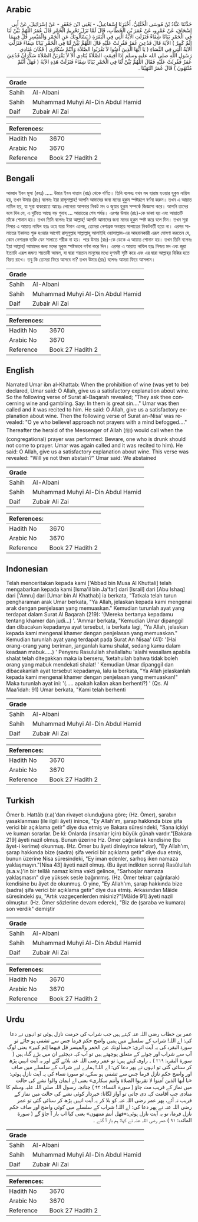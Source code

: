 ## Arabic


<div dir="rtl" lang="ar" style={{fontSize:'larger',backgroundColor:'#f8f9fa',padding:20}}>
حَدَّثَنَا عَبَّادُ بْنُ مُوسَى الْخُتَّلِيُّ، أَخْبَرَنَا إِسْمَاعِيلُ، - يَعْنِي ابْنَ جَعْفَرٍ - عَنْ إِسْرَائِيلَ، عَنْ أَبِي إِسْحَاقَ، عَنْ عَمْرٍو، عَنْ عُمَرَ بْنِ الْخَطَّابِ، قَالَ لَمَّا نَزَلَ تَحْرِيمُ الْخَمْرِ قَالَ عُمَرُ اللَّهُمَّ بَيِّنْ لَنَا فِي الْخَمْرِ بَيَانًا شِفَاءً فَنَزَلَتِ الآيَةُ الَّتِي فِي الْبَقَرَةِ ‏(‏ يَسْأَلُونَكَ عَنِ الْخَمْرِ وَالْمَيْسِرِ قُلْ فِيهِمَا إِثْمٌ كَبِيرٌ ‏)‏ الآيَةَ قَالَ فَدُعِيَ عُمَرُ فَقُرِئَتْ عَلَيْهِ قَالَ اللَّهُمَّ بَيِّنْ لَنَا فِي الْخَمْرِ بَيَانًا شِفَاءً فَنَزَلَتِ الآيَةُ الَّتِي فِي النِّسَاءِ ‏(‏ يَا أَيُّهَا الَّذِينَ آمَنُوا لاَ تَقْرَبُوا الصَّلاَةَ وَأَنْتُمْ سُكَارَى ‏)‏ فَكَانَ مُنَادِي رَسُولِ اللَّهِ صلى الله عليه وسلم إِذَا أُقِيمَتِ الصَّلاَةُ يُنَادِي أَلاَ لاَ يَقْرَبَنَّ الصَّلاَةَ سَكْرَانُ فَدُعِيَ عُمَرُ فَقُرِئَتْ عَلَيْهِ فَقَالَ اللَّهُمَّ بَيِّنْ لَنَا فِي الْخَمْرِ بَيَانًا شِفَاءً فَنَزَلَتْ هَذِهِ الآيَةُ ‏(‏ فَهَلْ أَنْتُمْ مُنْتَهُونَ ‏)‏ قَالَ عُمَرُ انْتَهَيْنَا ‏.‏
</div>
<div style={{backgroundColor:'#f8f9fa',padding:20, marginBottom: 10}}><table> <thead> <tr> <th>Grade</th> <th></th> </tr> </thead> <tbody> <tr><td>Sahih</td><td>Al-Albani</td></tr><tr><td>Sahih</td><td>Muhammad Muhyi Al-Din Abdul Hamid</td></tr><tr><td>Daif</td><td>Zubair Ali Zai</td></tr></tbody></table><table> <thead> <tr> <th>References:</th> <th></th> </tr> </thead> <tbody><tr><td>Hadith No</td><td>3670</td></tr><tr><td>Arabic No</td><td>3670</td></tr><tr><td>Reference</td><td>Book 27 Hadith 2</td></tr></tbody></table></div>

## Bengali


<div dir="ltr" lang="bn" style={{fontSize:'larger',backgroundColor:'#f8f9fa',padding:20}}>
আব্বাদ ইবন মূসা (রহঃ) ..... উমার ইবন খাত্তাব (রাঃ) থেকে বর্ণিত। তিনি বলেনঃ যখন মদ হারাম হওয়ার হুকুম নায়িল হয়, তখন উমার (রাঃ) বলেনঃ ইয়া রাসূলাল্লাহ! আপনি আমাদের জন্য মদের হুকুম স্পষ্টরূপে বর্ণনা করুন। তখন এ আয়াত নাযিল হয়, যা সূরা বাকারাতে আছেঃ লোকেরা আপনার নিকট মদ ও জুয়ার হুকুম সম্পর্কে জিজ্ঞাসা করে। আপনি তাদের বলে দিন যে, এ দুটিতে আছে বড় গুনাহ ... আয়াতের শেষ পর্যন্ত। এরপর উমার (রাঃ)-কে ডাকা হয় এবং আয়াতটি তাঁকে শোনান হয়। তখন তিনি বলেনঃ ইয়া আল্লাহ্‌! আপনি আমাদের জন্য মদের হুকুম স্পষ্ট করে বলে দিন। তখন সূরা নিসার এ আয়াত নাযিল হয়ঃ ওহে যারা ঈমান এনেছ, তোমরা নেশাগ্রস্ত অবস্থায় সালাতের নিকটবর্তী হয়ো না। এরপর সালাতের ইকামত শুরু হওয়ার আগেই রাসূলুল্লাহ সাল্লাল্লাহু আলাইহি ওয়াসাল্লাম-এর আহবানকারী এরূপ ঘোষণা করতেন যে, কোন নেশাগ্রস্ত ব্যক্তি যেন সালাতে শরীক না হয়। পরে উমার (রাঃ)-কে ডেকে এ আয়াত শোনান হয়। তখন তিনি বলেনঃ ইয়া আল্লাহ্‌! আমাদের জন্য মদের হুকুম স্পষ্টভাবে বর্ণনা করে দিন। এরপর এ আয়াত নাযিল হয়ঃ নিশ্চয় মদ এবং জুয়া ইত্যাদি এরূপ জঘন্য শয়তানী আমল, যা দ্বারা শয়তান মানুষের মধ্যে দুশমনী সৃষ্টি করে এবং এর দ্বারা আল্লাহ্‌র যিকির হতে বিরত রাখে। তবু কি তোমরা ফিরে আসবে না? তখন উমার (রাঃ) বলেনঃ আমরা ফিরে আসলাম।
</div>
<div style={{backgroundColor:'#f8f9fa',padding:20, marginBottom: 10}}><table> <thead> <tr> <th>Grade</th> <th></th> </tr> </thead> <tbody> <tr><td>Sahih</td><td>Al-Albani</td></tr><tr><td>Sahih</td><td>Muhammad Muhyi Al-Din Abdul Hamid</td></tr><tr><td>Daif</td><td>Zubair Ali Zai</td></tr></tbody></table><table> <thead> <tr> <th>References:</th> <th></th> </tr> </thead> <tbody><tr><td>Hadith No</td><td>3670</td></tr><tr><td>Arabic No</td><td>3670</td></tr><tr><td>Reference</td><td>Book 27 Hadith 2</td></tr></tbody></table></div>

## English


<div dir="ltr" lang="en" style={{fontSize:'larger',backgroundColor:'#f8f9fa',padding:20}}>
Narrated Umar ibn al-Khattab: When the prohibition of wine (was yet to be) declared, Umar said: O Allah, give us a satisfactory explanation about wine. So the following verse of Surat al-Baqarah revealed; "They ask thee concerning wine and gambling. Say: In them is great sin...." Umar was then called and it was recited to him. He said: O Allah, give us a satisfactory explanation about wine. Then the following verse of Surat an-Nisa' was revealed: "O ye who believe! approach not prayers with a mind befogged...." Thereafter the herald of the Messenger of Allah (ﷺ) would call when the (congregational) prayer was performed: Beware, one who is drunk should not come to prayer. Umar was again called and it was recited to him). He said: O Allah, give us a satisfactory explanation about wine. This verse was revealed: "Will ye not then abstain?" Umar said: We abstained
</div>
<div style={{backgroundColor:'#f8f9fa',padding:20, marginBottom: 10}}><table> <thead> <tr> <th>Grade</th> <th></th> </tr> </thead> <tbody> <tr><td>Sahih</td><td>Al-Albani</td></tr><tr><td>Sahih</td><td>Muhammad Muhyi Al-Din Abdul Hamid</td></tr><tr><td>Daif</td><td>Zubair Ali Zai</td></tr></tbody></table><table> <thead> <tr> <th>References:</th> <th></th> </tr> </thead> <tbody><tr><td>Hadith No</td><td>3670</td></tr><tr><td>Arabic No</td><td>3670</td></tr><tr><td>Reference</td><td>Book 27 Hadith 2</td></tr></tbody></table></div>

## Indonesian


<div dir="ltr" lang="id" style={{fontSize:'larger',backgroundColor:'#f8f9fa',padding:20}}>
Telah menceritakan kepada kami ['Abbad bin Musa Al Khuttali] telah mengabarkan kepada kami [Isma'il bin Ja'far] dari [Israil] dari [Abu Ishaq] dari ['Amru] dari [Umar bin Al Khathab] ia berkata, "Tatkala telah turun pengharaman arak Umar berkata, "Ya Allah, jelaskan kepada kami mengenai arak dengan penjelasan yang memuaskan." Kemudian turunlah ayat yang terdapat dalam Surat Al Baqarah (219): '(Mereka bertanya kepadamu tentang khamer dan judi…) '. 'Ammar berkata, "Kemudian Umar dipanggil dan dibacakan kepadanya ayat tersebut, ia berkata lagi, "Ya Allah, jelaskan kepada kami mengenai khamer dengan penjelasan yang memuaskan." Kemudian turunlah ayat yang terdapat pada Surat An Nisaa' (41): '(Hai orang-orang yang beriman, janganlah kamu shalat, sedang kamu dalam keadaan mabuk…..) ' Penyeru Rasulullah shallallahu 'alaihi wasallam apabila shalat telah ditegakkan maka ia berseru, 'ketahuilah bahwa tidak boleh orang yang mabuk mendekati shalat! ' Kemudian Umar dipanggil dan dibacakanlah ayat tersebut kepadanya, lalu ia berkata, "Ya Allah jelaskanlah kepada kami mengenai khamer dengan penjelasan yang memuaskan!" Maka turunlah ayat ini: '(….. apakah kalian akan berhenti?) ' (Qs. Al Maa'idah: 91) Umar berkata, "Kami telah berhenti
</div>
<div style={{backgroundColor:'#f8f9fa',padding:20, marginBottom: 10}}><table> <thead> <tr> <th>Grade</th> <th></th> </tr> </thead> <tbody> <tr><td>Sahih</td><td>Al-Albani</td></tr><tr><td>Sahih</td><td>Muhammad Muhyi Al-Din Abdul Hamid</td></tr><tr><td>Daif</td><td>Zubair Ali Zai</td></tr></tbody></table><table> <thead> <tr> <th>References:</th> <th></th> </tr> </thead> <tbody><tr><td>Hadith No</td><td>3670</td></tr><tr><td>Arabic No</td><td>3670</td></tr><tr><td>Reference</td><td>Book 27 Hadith 2</td></tr></tbody></table></div>

## Turkish


<div dir="ltr" lang="tr" style={{fontSize:'larger',backgroundColor:'#f8f9fa',padding:20}}>
Ömer b. Hattâb (r.a)'dan rivayet olunduğuna göre; (Hz. Ömer), şarabın yasaklanması (ile ilgili âyet) inince, "Ey Allah'ım, şarap hakkında bize şifa verici bir açıklama getir" diye dua etmiş ve Bakara süresindeki, "Sana içkiyi ve kumarı sorarlar. De ki: Onlarda (insanlar için) büyük günah vardır."[Bakara 219] âyeti nazil olmuş. Bunun üzerine Hz. Ömer çağrılarak kendisine (bu âyet-i kerime) okunmuş. (Hz. Ömer bu âyeti dinleyince tekrar), "Ey Allah'ım, şarap hakkında bize (sadra) şifa verici bir açıklama getir" diye dua etmiş, bunun üzerine Nisa süresindeki, "Ey iman edenler, sarhoş iken namaza yaklaşmayın."[Nisa 43] âyeti nazil olmuş. (Bu âyet indikten sonra) RasûlulIah (s.a.v.)'in bir tellâlı namaz kılma vakti gelince, "Sarhoşlar namaza yaklaşmasın" diye yüksek sesle bağırırmış. (Hz. Ömer tekrar çağrılarak) kendisine bu âyet de okunmuş. O yine, "Ey Allah'ım, şarap hakkında bize (sadra) şifa verici bir açıklama getir" diye dua etmiş. Arkasından Mâide süresindeki şu, "Artık vazgeçenlerden misiniz?"[Mâide 91] âyeti nazil olmuştur. (Hz. Ömer sözlerine devam ederek), "Biz de (şaraba ve kumara) son verdik" demiştir
</div>
<div style={{backgroundColor:'#f8f9fa',padding:20, marginBottom: 10}}><table> <thead> <tr> <th>Grade</th> <th></th> </tr> </thead> <tbody> <tr><td>Sahih</td><td>Al-Albani</td></tr><tr><td>Sahih</td><td>Muhammad Muhyi Al-Din Abdul Hamid</td></tr><tr><td>Daif</td><td>Zubair Ali Zai</td></tr></tbody></table><table> <thead> <tr> <th>References:</th> <th></th> </tr> </thead> <tbody><tr><td>Hadith No</td><td>3670</td></tr><tr><td>Arabic No</td><td>3670</td></tr><tr><td>Reference</td><td>Book 27 Hadith 2</td></tr></tbody></table></div>

## Urdu


<div dir="rtl" lang="ur" style={{fontSize:'larger',backgroundColor:'#f8f9fa',padding:20}}>
عمر بن خطاب رضی اللہ عنہ کہتے ہیں جب شراب کی حرمت نازل ہوئی تو انہوں نے دعا کی: اے اللہ! شراب کے سلسلے میں ہمیں واضح حکم فرما جس سے تشفی ہو جائے تو سورۃ البقرہ کی یہ آیت اتری: «يسألونك عن الخمر والميسر قل فيهما إثم كبير» یعنی لوگ آپ سے شراب اور جوئے کے متعلق پوچھتے ہیں تو آپ کہہ دیجئیے ان میں بڑے گناہ ہیں ( سورة البقرہ: ۲۱۹ ) ۔ راوی کہتے ہیں: تو عمر رضی اللہ عنہ بلائے گئے اور یہ آیت انہیں پڑھ کر سنائی گئی تو انہوں نے پھر دعا کی: اے اللہ! ہمارے لیے شراب کے سلسلے میں صاف اور واضح حکم نازل فرما جس سے تشفی ہو سکے، تو سورۃ نساء کی یہ آیت نازل ہوئی: «يا أيها الذين آمنوا لا تقربوا الصلاة وأنتم سكارى» یعنی اے ایمان والو! نشے کی حالت میں نماز کے قریب مت جاؤ ( سورة النساء: ۴۳ ) چنانچہ رسول اللہ صلی اللہ علیہ وسلم کا منادی جب اقامت کہہ دی جاتی تو آواز لگاتا: خبردار کوئی نشے کی حالت میں نماز کے قریب نہ آئے، پھر عمر رضی اللہ عنہ کو بلا کر یہ آیت انہیں پڑھ کر سنائی گئی تو عمر رضی اللہ عنہ نے پھر دعا کی: اے اللہ! شراب کے سلسلے میں کوئی واضح اور صاف حکم نازل فرما، تو یہ آیت نازل ہوئی:«فهل أنتم منتهون» یعنی کیا اب باز آ جاؤ گے ( سورة المائدہ: ۹۱ ) عمر رضی اللہ عنہ نے کہا: ہم باز آ گئے ۔
</div>
<div style={{backgroundColor:'#f8f9fa',padding:20, marginBottom: 10}}><table> <thead> <tr> <th>Grade</th> <th></th> </tr> </thead> <tbody> <tr><td>Sahih</td><td>Al-Albani</td></tr><tr><td>Sahih</td><td>Muhammad Muhyi Al-Din Abdul Hamid</td></tr><tr><td>Daif</td><td>Zubair Ali Zai</td></tr></tbody></table><table> <thead> <tr> <th>References:</th> <th></th> </tr> </thead> <tbody><tr><td>Hadith No</td><td>3670</td></tr><tr><td>Arabic No</td><td>3670</td></tr><tr><td>Reference</td><td>Book 27 Hadith 2</td></tr></tbody></table></div>